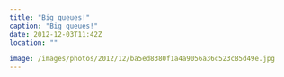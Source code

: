 ```yaml
---
title: "Big queues!"
caption: "Big queues!"
date: 2012-12-03T11:42Z
location: ""

image: /images/photos/2012/12/ba5ed8380f1a4a9056a36c523c85d49e.jpg
---
```

